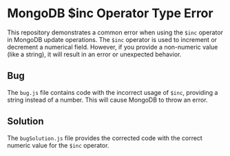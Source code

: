 # MongoDB $inc Operator Type Error

This repository demonstrates a common error when using the `$inc` operator in MongoDB update operations. The `$inc` operator is used to increment or decrement a numerical field.  However, if you provide a non-numeric value (like a string), it will result in an error or unexpected behavior.

## Bug
The `bug.js` file contains code with the incorrect usage of `$inc`, providing a string instead of a number. This will cause MongoDB to throw an error.

## Solution
The `bugSolution.js` file provides the corrected code with the correct numeric value for the `$inc` operator.